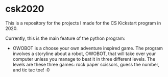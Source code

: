 # csk2020

This is a repository for the projects I made for the CS Kickstart program in 2020. 

Currently, this is the main feature of the python program:
* OWOBOT is a choose your own adventure inspired game. The program involves a storyline about a robot, OWOBOT, that will take over your computer unless you manage to beat it in three different levels. 
The levels are these three games: rock paper scissors, guess the number, and tic tac toe! :0 
